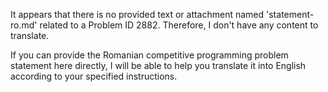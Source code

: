 It appears that there is no provided text or attachment named 'statement-ro.md' related to a Problem ID 2882. Therefore, I don't have any content to translate.

If you can provide the Romanian competitive programming problem statement here directly, I will be able to help you translate it into English according to your specified instructions.